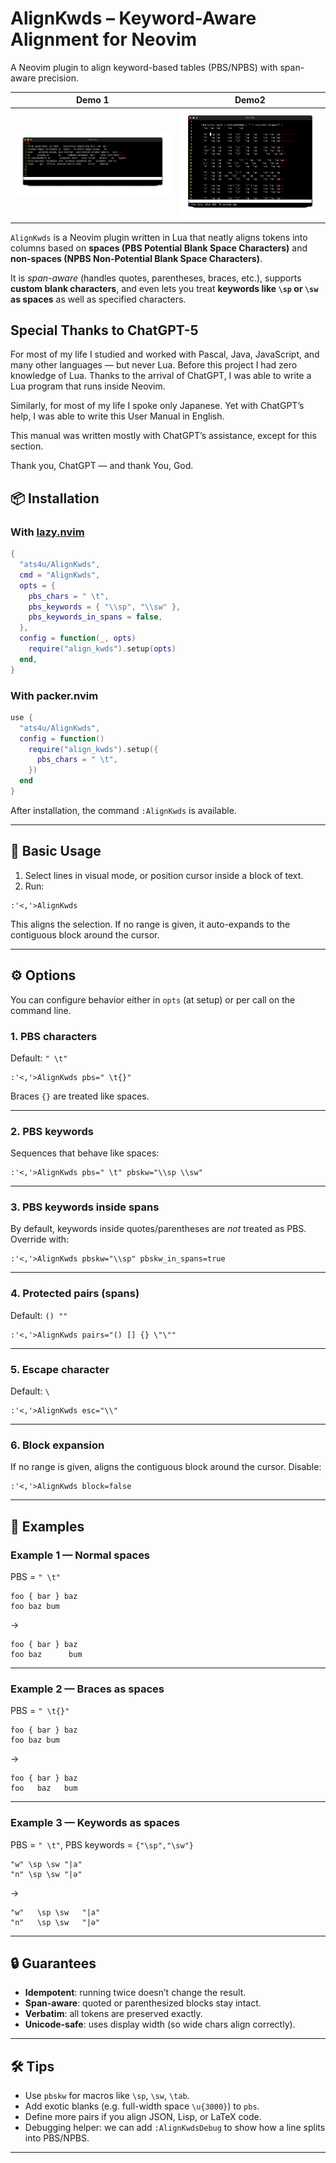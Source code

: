 # AlignKwds – Keyword-Aware Alignment for Neovim

A Neovim plugin to align keyword-based tables (PBS/NPBS) with span-aware precision.

|              Demo 1              |              Demo2               |
| :------------------------------: | :------------------------------: |
| ![demo1](./imgs/pat1/output.gif) | ![demo2](./imgs/pat2/output.gif) |

`AlignKwds` is a Neovim plugin written in Lua that neatly aligns tokens into columns based on **spaces (PBS Potential Blank Space Characters)** and **non-spaces (NPBS Non-Potential Blank Space Characters)**.

It is *span-aware* (handles quotes, parentheses, braces, etc.), supports **custom blank characters**, and even lets you treat **keywords like `\sp` or `\sw` as spaces** as well as specified characters.

## Special Thanks to ChatGPT-5

<!--
## Special thanks goes to ChatGPT5

In most of my life, I have been extensively learning Pascal, Java, JavaScript,
and other languages but Lua. And I have zero knowledge about Lua before. But
thanks to the coming of ChatGPT, I could write lua program which runs on
NeoVim.

In most of my life, I have been speaking only Japanese. But the coming of
ChatGPT made me available to write User Manual in English.

This manual was mostly written by ChatGPT, except this section.

Thank you, ChatGPT, and thank you God.
-->

For most of my life I studied and worked with Pascal, Java, JavaScript, and many other languages — but never Lua. Before this project I had zero knowledge of Lua. Thanks to the arrival of ChatGPT, I was able to write a Lua program that runs inside Neovim.

Similarly, for most of my life I spoke only Japanese. Yet with ChatGPT’s help, I was able to write this User Manual in English.

This manual was written mostly with ChatGPT’s assistance, except for this section.

Thank you, ChatGPT — and thank You, God.


## 📦 Installation

### With [lazy.nvim](https://github.com/folke/lazy.nvim)

```lua
{
  "ats4u/AlignKwds",
  cmd = "AlignKwds",
  opts = {
    pbs_chars = " \t",
    pbs_keywords = { "\\sp", "\\sw" },
    pbs_keywords_in_spans = false,
  },
  config = function(_, opts)
    require("align_kwds").setup(opts)
  end,
}
```

### With packer.nvim

```lua
use {
  "ats4u/AlignKwds",
  config = function()
    require("align_kwds").setup({
      pbs_chars = " \t",
    })
  end
}
```

After installation, the command `:AlignKwds` is available.

---

## 🚀 Basic Usage

1. Select lines in visual mode, or position cursor inside a block of text.
2. Run:

```
:'<,'>AlignKwds
```

This aligns the selection.
If no range is given, it auto-expands to the contiguous block around the cursor.

---

## ⚙️ Options

You can configure behavior either in `opts` (at setup) or per call on the command line.

### 1. PBS characters

Default: `" \t"`

```vim
:'<,'>AlignKwds pbs=" \t{}"
```

Braces `{}` are treated like spaces.

---

### 2. PBS keywords

Sequences that behave like spaces:

```vim
:'<,'>AlignKwds pbs=" \t" pbskw="\\sp \\sw"
```

---

### 3. PBS keywords inside spans

By default, keywords inside quotes/parentheses are *not* treated as PBS.
Override with:

```vim
:'<,'>AlignKwds pbskw="\\sp" pbskw_in_spans=true
```

---

### 4. Protected pairs (spans)

Default: `() ""`

```vim
:'<,'>AlignKwds pairs="() [] {} \"\""
```

---

### 5. Escape character

Default: `\`

```vim
:'<,'>AlignKwds esc="\\"
```

---

### 6. Block expansion

If no range is given, aligns the contiguous block around the cursor.
Disable:

```vim
:'<,'>AlignKwds block=false
```

---

## 📐 Examples

### Example 1 — Normal spaces

PBS = `" \t"`

```
foo { bar } baz
foo baz bum
```

→

```
foo { bar } baz
foo baz      bum
```

---

### Example 2 — Braces as spaces

PBS = `" \t{}"`

```
foo { bar } baz
foo baz bum
```

→

```
foo { bar } baz
foo   baz   bum
```

---

### Example 3 — Keywords as spaces

PBS = `" \t"`, PBS keywords = `{"\sp","\sw"}`

```
"w" \sp \sw "|a"
"n" \sp \sw "|ə"
```

→

```
"w"   \sp \sw   "|a"
"n"   \sp \sw   "|ə"
```

---

## 🔒 Guarantees

* **Idempotent**: running twice doesn’t change the result.
* **Span-aware**: quoted or parenthesized blocks stay intact.
* **Verbatim**: all tokens are preserved exactly.
* **Unicode-safe**: uses display width (so wide chars align correctly).

---

## 🛠️ Tips

* Use `pbskw` for macros like `\sp`, `\sw`, `\tab`.
* Add exotic blanks (e.g. full-width space `\u{3000}`) to `pbs`.
* Define more pairs if you align JSON, Lisp, or LaTeX code.
* Debugging helper: we can add `:AlignKwdsDebug` to show how a line splits into PBS/NPBS.

---

